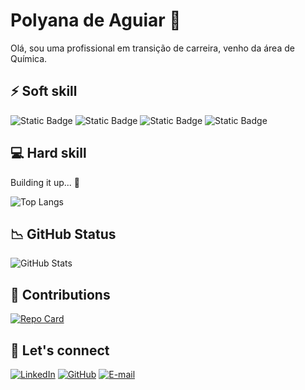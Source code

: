 # Polyana de Aguiar  👾
Olá, sou uma profissional em transição de carreira, venho da área de Química. 

## ⚡ Soft skill
![Static Badge](https://img.shields.io/badge/Agile-red)
![Static Badge](https://img.shields.io/badge/Adaptability-pink)
![Static Badge](https://img.shields.io/badge/Dynamic-BLUE)
![Static Badge](https://img.shields.io/badge/Communicative-blue)



## 💻 Hard skill
Building it up... 🔨

![Top Langs](https://github-readme-stats-git-masterrstaa-rickstaa.vercel.app/api/top-langs/?username=polydiaguiar&bg_color=000&border_color=30A3DC&title_color=E94D5F&text_color=FFF)


## 📉 GitHub Status
![GitHub Stats](https://github-readme-stats.vercel.app/api?username=polydiaguiar&theme=transparent&bg_color=000&border_color=30A3DC&show_icons=true&icon_color=30A3DC&title_color=E94D5F&text_color=FFF)


## 🌠 Contributions 

[![Repo Card](https://github-readme-stats.vercel.app/api/pin/?username=polydiaguiar&repo=dio-lab-open-source&bg_color=000&border_color=30A3DC&show_icons=true&icon_color=30A3DC&title_color=E94D5F&text_color=FFF)](https://github.com/polydiaguiar/dio-lab-open-source)



## 🔗 Let's connect 
[![LinkedIn](https://img.shields.io/badge/LinkedIn-0077B5?style=for-the-badge&logo=linkedin&logoColor=white)](https://www.linkedin.com/in/polyanaaguiar/)
[![GitHub](https://img.shields.io/badge/GitHub-100000?style=for-the-badge&logo=github&logoColor=white)](https://github.com/polydiaguiar)
[![E-mail](https://img.shields.io/badge/-Email-000?style=for-the-badge&logo=microsoft-outlook&logoColor=007BFF)](mailto:polyana.karynne@hotmail.com)